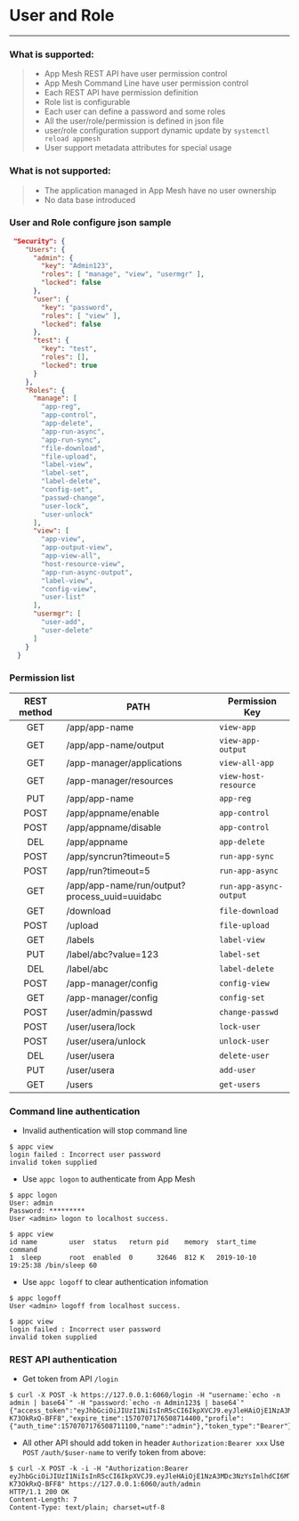 # User and Role

------

### What is supported:

> * App Mesh REST API have user permission control
> * App Mesh Command Line have user permission control
> * Each REST API have permission definition
> * Role list is configurable 
> * Each user can define a password and some roles
> * All the user/role/permission is defined in json file
> * user/role configuration support dynamic update by `systemctl reload appmesh`
> * User support metadata attributes for special usage

### What is **not** supported:
> * The application managed in App Mesh have no user ownership
> * No data base introduced

### User and Role configure json sample

```json
 "Security": {
    "Users": {
      "admin": {
        "key": "Admin123",
        "roles": [ "manage", "view", "usermgr" ],
        "locked": false
      },
      "user": {
        "key": "password",
        "roles": [ "view" ],
        "locked": false
      },
      "test": {
        "key": "test",
        "roles": [],
        "locked": true
      }
    },
    "Roles": {
      "manage": [
        "app-reg",
        "app-control",
        "app-delete",
        "app-run-async",
        "app-run-sync",
        "file-download",
        "file-upload",
        "label-view",
        "label-set",
        "label-delete",
        "config-set",
        "passwd-change",
        "user-lock",
        "user-unlock"
      ],
      "view": [
        "app-view",
        "app-output-view",
        "app-view-all",
        "host-resource-view",
        "app-run-async-output",
        "label-view",
        "config-view",
		"user-list"
      ],
      "usermgr": [
        "user-add",
        "user-delete"
      ]
    }
  }
```

### Permission list

| REST method        |  PATH   |  Permission Key |
| :--------:   | -----  | ----  |
| GET     | /app/app-name |   `view-app`     |
| GET        |   /app/app-name/output  |   `view-app-output`   |
| GET     | /app-manager/applications |   `view-all-app`     |
| GET     | /app-manager/resources |   `view-host-resource`     |
| PUT     | /app/app-name |   `app-reg`     |
| POST     | /app/appname/enable |   `app-control`     |
| POST     | /app/appname/disable |   `app-control`     |
| DEL     | /app/appname |   `app-delete`    |
| POST     | /app/syncrun?timeout=5 | `run-app-sync`  |
| POST     | /app/run?timeout=5 |   `run-app-async`  |
| GET     | /app/app-name/run/output?process_uuid=uuidabc | `run-app-async-output`  |
| GET     | /download | `file-download`  |
| POST     | /upload | `file-upload`  |
| GET     | /labels | `label-view`  |
| PUT     | /label/abc?value=123  | `label-set`  |
| DEL     | /label/abc | `label-delete`  |
| POST    | /app-manager/config | `config-view`  |
| GET    | /app-manager/config | `config-set`  |
| POST    | /user/admin/passwd | `change-passwd`  |
| POST    | /user/usera/lock | `lock-user`  |
| POST    | /user/usera/unlock | `unlock-user`  |
| DEL    | /user/usera | `delete-user`  |
| PUT    | /user/usera | `add-user`  |
| GET    | /users | `get-users`  |


### Command line authentication

 - Invalid authentication will stop command line

```shell
$ appc view
login failed : Incorrect user password
invalid token supplied
```
 - Use `appc logon` to authenticate from App Mesh

```shell
$ appc logon
User: admin
Password: *********
User <admin> logon to localhost success.

$ appc view
id name        user  status   return pid    memory  start_time          command
1  sleep       root  enabled  0      32646  812 K   2019-10-10 19:25:38 /bin/sleep 60
```

 - Use `appc logoff` to clear authentication infomation

```shell
$ appc logoff
User <admin> logoff from localhost success.

$ appc view
login failed : Incorrect user password
invalid token supplied
```

### REST API authentication

 - Get token from API  `/login`

```shell
$ curl -X POST -k https://127.0.0.1:6060/login -H "username:`echo -n admin | base64`" -H "password:`echo -n Admin123$ | base64`"
{"access_token":"eyJhbGciOiJIUzI1NiIsInR5cCI6IkpXVCJ9.eyJleHAiOjE1NzA3MDc3NzYsImlhdCI6MTU3MDcwNzE3NiwiaXNzIjoiYXBwbWdyLWF1dGgwIiwibmFtZSI6ImFkbWluIn0.CF_jXy4IrGpl0HKvM8Vh_T7LsGTGO-K73OkRxQ-BFF8","expire_time":1570707176508714400,"profile":{"auth_time":1570707176508711100,"name":"admin"},"token_type":"Bearer"}
```

 - All other API should add token in header `Authorization:Bearer xxx`
 Use `POST` `/auth/$user-name` to verify token from above:
```shell
$ curl -X POST -k -i -H "Authorization:Bearer eyJhbGciOiJIUzI1NiIsInR5cCI6IkpXVCJ9.eyJleHAiOjE1NzA3MDc3NzYsImlhdCI6MTU3MDcwNzE3NiwiaXNzIjoiYXBwbWdyLWF1dGgwIiwibmFtZSI6ImFkbWluIn0.CF_jXy4IrGpl0HKvM8Vh_T7LsGTGO-K73OkRxQ-BFF8" https://127.0.0.1:6060/auth/admin
HTTP/1.1 200 OK
Content-Length: 7
Content-Type: text/plain; charset=utf-8
```